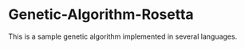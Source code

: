 Genetic-Algorithm-Rosetta
=========================

This is a sample genetic algorithm implemented in several languages.
